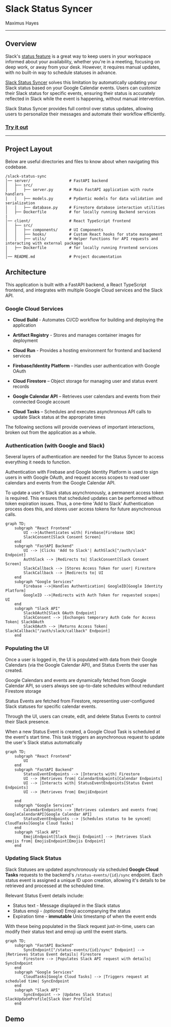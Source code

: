 # Slack Status Syncer

Maximus Hayes



---

## Overview

Slack's [status feature](https://slack.com/help/articles/201864558-Set-your-Slack-status-and-availability) is a great way to keep users in your workspace informed about your availability, whether you're in a meeting, focusing on deep work, or away from your desk. However, it requires manual updates, with no built-in way to schedule statuses in advance.

[Slack Status Syncer](https://slack-status-syncer-801397650398.us-central1.run.app) solves this limitation by automatically updating your Slack status based on your Google Calendar events. Users can customize their Slack status for specific events, ensuring their status is accurately reflected in Slack while the event is happening, without manual intervention.

Slack Status Syncer provides full control over status updates, allowing users to personalize their messages and automate their workflow efficiently.

### [Try it out](https://slack-status-syncer-801397650398.us-central1.run.app)

---

## Project Layout

Below are useful directories and files to know about when navigating this codebase. 

```
/slack-status-sync
│── server/                 # FastAPI backend
│   ├── src/
│   │   ├── server.py       # Main FastAPI application with route handlers
│   │   ├── models.py       # Pydantic models for data validation and serialization
│   │   ├── database.py     # Firestore database interaction utilities
│   ├── Dockerfile          # for locally running Backend services
|
│── client/                 # React TypeScript frontend
│   ├── src/
│   │   ├── components/     # UI Components
│   │   ├── hooks/          # Custom React hooks for state management
│   │   ├── utils/          # Helper functions for API requests and interacting with external packages
│   ├── Dockerfile          # for locally running Frontend services
│
│── README.md               # Project documentation
```

## Architecture

This application is built with a FastAPI backend, a React TypeScript frontend, and integrates with multiple Google Cloud services and the Slack API.

### Google Cloud Services

* **Cloud Build** - Automates CI/CD workflow for building and deploying the application

* **Artifact Registry** - Stores and manages container images for deployment

* **Cloud Run** - Provides a hosting environment for frontend and backend services

* **Firebase/Identity Platform** – Handles user authentication with Google OAuth

* **Cloud Firestore** – Object storage for managing user and status event records

* **Google Calendar API** – Retrieves user calendars and events from their connected Google account

* **Cloud Tasks** – Schedules and executes asynchronous API calls to update Slack status at the appropriate times

The following sections will provide overviews of important interactions, broken out from the application as a whole.

### Authentication (with Google and Slack)

Several layers of authentication are needed for the Status Syncer to access everything it needs to function. 

Authentication with Firebase and Google Identity Platform is used to sign users in with Google OAuth, and request access scopes to read user calendars and events from the Google Calendar API.

To update a user's Slack status asynchronously, a permanent access token is required. This ensures that scheduled updates can be performed without token expiration issues. Thus, a one-time 'Add to Slack' Authentication process does this, and stores user access tokens for future asynchronous calls.

```mermaid
graph TD;
    subgraph "React Frontend"
        UI -->|Authenticates with| Firebase[Firebase SDK]
        SlackConsent[Slack Consent Screen]
    end
    subgraph "FastAPI Backend"
        UI --> |Clicks 'Add to Slack'| AuthSlack["/auth/slack" Endpoint]
        AuthSlack --> |Redirects to| SlackConsent[Slack Consent Screen]
        SlackCallback --> |Stores Access Token for user| Firestore
        SlackCallback --> |Redirects to| UI
    end
    subgraph "Google Services"
        Firebase -->|Handles Authentication| GoogleID[Google Identity Platform]
        GoogleID -->|Redirects with Auth Token for requested scopes| UI
    end
    subgraph "Slack API"
        SlackOAuth[Slack OAuth Endpoint]
        SlackConsent --> |Exchanges temporary Auth Code for Access Token| SlackOAuth
        SlackOAuth --> |Returns Access Token| SlackCallback["/auth/slack/callback" Endpoint]
    end
```

### Populating the UI

Once a user is logged in, the UI is populated with data from their Google Calendars (via the Google Calendar API), and Status Events the user has created.

Google Calendars and events are dynamically fetched from Google Calendar API, so users always see up-to-date schedules without redundant Firestore storage

Status Events are fetched from Firestore, representing user-configured Slack statuses for specific calendar events.

Through the UI, users can create, edit, and delete Status Events to control their Slack presence.

When a new Status Event is created, a Google Cloud Task is scheduled at the event's start time. This task triggers an asynchronous request to update the user's Slack status automatically

```mermaid
graph TD;
    subgraph "React Frontend"
        UI
    end
    subgraph "FastAPI Backend"
        StatusEventEndpoints --> |Interacts with| Firestore
        UI --> |Retrieves from| CalendarEndpoints[Calendar Endpoints]
        UI --> |Interacts with| StatusEventEndpoints[Status Event Endpoints]
        UI --> |Retrieves from| EmojiEndpoint

    end
    subgraph "Google Services"
        CalendarEndpoints --> |Retrieves calendars and events from| GoogleCalendarAPI[Google Calendar API]
        StatusEventEndpoints --> |Schedules status to be synced| CloudTasks[Google Cloud Tasks]
    end
    subgraph "Slack API"
        EmojiEndpoint[Slack Emoji Endpoint] --> |Retrieves Slack emojis from| EmojisEndpoint[Emojis Endpoint]
    end
```

### Updating Slack Status

Slack Statuses are updated asynchronously via scheduled **Google Cloud Tasks** requests to the backend's `/status-events/{id}/sync` endpoint. Each status event is assigned a unique ID upon creation, allowing it's details to be retrieved and processed at the scheduled time.

Relevant Status Event details include:
* Status text - Message displayed in the Slack status 
* Status emoji - *(optional)* Emoji accompanying the status
* Expiration time - **immutable** Unix timestamp of when the event ends

With these being populated in the Slack request just-in-time, users can modify their status text and emoji up until the event starts.

```mermaid
graph TD;
    subgraph "FastAPI Backend"
        SyncEndpoint["/status-events/{id}/sync" Endpoint] --> |Retrieves Status Event details| Firestore
        Firestore --> |Populates Slack API request with details| SyncEndpoint
    end
    subgraph "Google Services"
        CloudTasks[Google Cloud Tasks] --> |Triggers request at scheduled time| SyncEndpoint
    end
    subgraph "Slack API"
        SyncEndpoint --> |Updates Slack Status| SlackUpdateProfile[Slack User Profile]
    end
```

## Demo